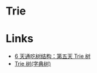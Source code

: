 # Trie

# Links

- [6 天通吃树结构：第五天 Trie 树](http://www.cnblogs.com/huangxincheng/archive/2012/11/25/2788268.html)
- [Trie 树(字典树)](http://6me.us/YQDF3)
